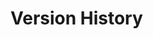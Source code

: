# Version History

<!-- Track changes for every release with sections like Added, Changed, Fixed, and Removed. -->